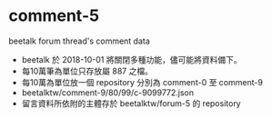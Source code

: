 # comment-5

beetalk forum thread's comment data 

  - beetalk 於 2018-10-01 將關閉多種功能，儘可能將資料備下。
  - 每10萬筆為單位只存放屬 887 之檔。
  - 每10萬為單位放一個 repository 分別為 comment-0 至 comment-9
  - beetalktw/comment-9/80/99/c-9099772.json
  - 留言資料所依附的主體存於 beetalktw/forum-5 的 repository

